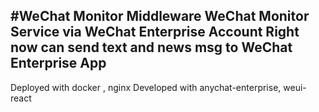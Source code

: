 #WeChat Monitor Middleware
WeChat Monitor Service via WeChat Enterprise Account
Right now can send text and news msg to WeChat Enterprise App
---
Deployed with docker , nginx
Developed with anychat-enterprise, weui-react